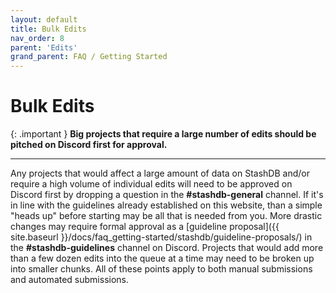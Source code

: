 ```yaml
---
layout: default
title: Bulk Edits
nav_order: 8
parent: 'Edits'
grand_parent: FAQ / Getting Started
---
```


# Bulk Edits

{: .important }
**Big projects that require a large number of edits should be pitched on Discord first for approval.**

---

Any projects that would affect a large amount of data on StashDB and/or require a high volume of individual edits will need to be approved on Discord first by dropping a question in the **#stashdb-general** channel. If it's in line with the guidelines already established on this website, than a simple "heads up" before starting may be all that is needed from you. More drastic changes may require formal approval as a [guideline proposal]({{ site.baseurl }}/docs/faq_getting-started/stashdb/guideline-proposals/) in the **#stashdb-guidelines** channel on Discord. Projects that would add more than a few dozen edits into the queue at a time may need to be broken up into smaller chunks. All of these points apply to both manual submissions and automated submissions.
